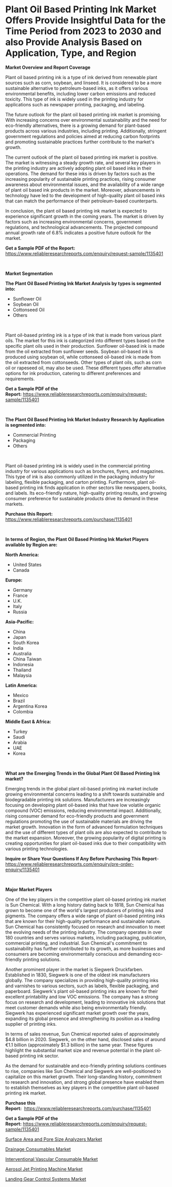 <p><h1>Plant Oil Based Printing Ink Market Offers Provide Insightful Data for the Time Period from 2023 to 2030 and also Provide Analysis Based on Application, Type, and Region</h1></p><p><strong>Market Overview and Report Coverage</strong></p>
<p><p>Plant oil based printing ink is a type of ink derived from renewable plant sources such as corn, soybean, and linseed. It is considered to be a more sustainable alternative to petroleum-based inks, as it offers various environmental benefits, including lower carbon emissions and reduced toxicity. This type of ink is widely used in the printing industry for applications such as newspaper printing, packaging, and labeling.</p><p>The future outlook for the plant oil based printing ink market is promising. With increasing concerns over environmental sustainability and the need for eco-friendly alternatives, there is a growing demand for plant-based products across various industries, including printing. Additionally, stringent government regulations and policies aimed at reducing carbon footprints and promoting sustainable practices further contribute to the market's growth.</p><p>The current outlook of the plant oil based printing ink market is positive. The market is witnessing a steady growth rate, and several key players in the printing industry are actively adopting plant oil based inks in their operations. The demand for these inks is driven by factors such as the increasing popularity of sustainable printing practices, rising consumer awareness about environmental issues, and the availability of a wide range of plant oil based ink products in the market. Moreover, advancements in technology have led to the development of high-quality plant oil based inks that can match the performance of their petroleum-based counterparts.</p><p>In conclusion, the plant oil based printing ink market is expected to experience significant growth in the coming years. The market is driven by factors such as increasing environmental concerns, government regulations, and technological advancements. The projected compound annual growth rate of 6.8% indicates a positive future outlook for the market.</p></p>
<p><strong>Get a Sample PDF of the Report:</strong> <a href="https://www.reliableresearchreports.com/enquiry/request-sample/1135401">https://www.reliableresearchreports.com/enquiry/request-sample/1135401</a></p>
<p>&nbsp;</p>
<p><strong>Market Segmentation</strong></p>
<p><strong>The Plant Oil Based Printing Ink Market Analysis by types is segmented into:</strong></p>
<p><ul><li>Sunflower Oil</li><li>Soybean Oil</li><li>Cottonseed Oil</li><li>Others</li></ul></p>
<p>&nbsp;</p>
<p><p>Plant oil-based printing ink is a type of ink that is made from various plant oils. The market for this ink is categorized into different types based on the specific plant oils used in their production. Sunflower oil-based ink is made from the oil extracted from sunflower seeds. Soybean oil-based ink is produced using soybean oil, while cottonseed oil-based ink is made from the oil extracted from cottonseeds. Other types of plant oils, such as corn oil or rapeseed oil, may also be used. These different types offer alternative options for ink production, catering to different preferences and requirements.</p></p>
<p><strong>Get a Sample PDF of the Report:</strong>&nbsp;<a href="https://www.reliableresearchreports.com/enquiry/request-sample/1135401">https://www.reliableresearchreports.com/enquiry/request-sample/1135401</a></p>
<p>&nbsp;</p>
<p><strong>The Plant Oil Based Printing Ink Market Industry Research by Application is segmented into:</strong></p>
<p><ul><li>Commercial Printing</li><li>Packaging</li><li>Others</li></ul></p>
<p>&nbsp;</p>
<p><p>Plant oil-based printing ink is widely used in the commercial printing industry for various applications such as brochures, flyers, and magazines. This type of ink is also commonly utilized in the packaging industry for labeling, flexible packaging, and carton printing. Furthermore, plant oil-based printing ink finds application in other sectors like newspapers, books, and labels. Its eco-friendly nature, high-quality printing results, and growing consumer preference for sustainable products drive its demand in these markets.</p></p>
<p><strong>Purchase this Report:</strong>&nbsp; <a href="https://www.reliableresearchreports.com/purchase/1135401">https://www.reliableresearchreports.com/purchase/1135401</a></p>
<p>&nbsp;</p>
<p><strong>In terms of Region, the Plant Oil Based Printing Ink Market Players available by Region are:</strong></p>
<p>
    <p> <strong> North America: </strong>
        <ul>
            <li>United States</li>
            <li>Canada</li>
        </ul>
        </p> 
    <p> <strong> Europe: </strong>
        <ul>
            <li>Germany</li>
            <li>France</li>
            <li>U.K.</li>
            <li>Italy</li>
            <li>Russia</li>
        </ul>
        </p> 
    <p> <strong> Asia-Pacific: </strong>
        <ul>
            <li>China</li>
            <li>Japan</li>
            <li>South Korea</li>
            <li>India</li>
            <li>Australia</li>
            <li>China Taiwan</li>
            <li>Indonesia</li>
            <li>Thailand</li>
            <li>Malaysia</li>
        </ul>
        </p> 
    <p> <strong> Latin America: </strong>
        <ul>
            <li>Mexico</li>
            <li>Brazil</li>
            <li>Argentina Korea</li>
            <li>Colombia</li>
        </ul>
        </p> 
    <p> <strong> Middle East & Africa: </strong>
        <ul>
            <li>Turkey</li>
            <li>Saudi</li>
            <li>Arabia</li>
            <li>UAE</li>
            <li>Korea</li>
        </ul>
    </p>
    </p>
<p>&nbsp;</p>
<p><strong>What are the Emerging Trends in the Global Plant Oil Based Printing Ink market?</strong></p>
<p><p>Emerging trends in the global plant oil-based printing ink market include growing environmental concerns leading to a shift towards sustainable and biodegradable printing ink solutions. Manufacturers are increasingly focusing on developing plant oil-based inks that have low volatile organic compound (VOC) emissions, reducing environmental impact. Additionally, rising consumer demand for eco-friendly products and government regulations promoting the use of sustainable materials are driving the market growth. Innovation in the form of advanced formulation techniques and the use of different types of plant oils are also expected to contribute to the market expansion. Moreover, the growing popularity of digital printing is creating opportunities for plant oil-based inks due to their compatibility with various printing technologies.</p></p>
<p><strong>Inquire or Share Your Questions If Any Before Purchasing This Report</strong>- <a href="https://www.reliableresearchreports.com/enquiry/pre-order-enquiry/1135401">https://www.reliableresearchreports.com/enquiry/pre-order-enquiry/1135401</a></p>
<p>&nbsp;</p>
<p><strong>Major Market Players</strong></p>
<p><p>One of the key players in the competitive plant oil-based printing ink market is Sun Chemical. With a long history dating back to 1818, Sun Chemical has grown to become one of the world's largest producers of printing inks and pigments. The company offers a wide range of plant oil-based printing inks that are known for their high-quality performance and sustainable nature. Sun Chemical has consistently focused on research and innovation to meet the evolving needs of the printing industry. The company operates in over 180 countries and serves various markets, including packaging, publication, commercial printing, and industrial. Sun Chemical's commitment to sustainability has further contributed to its growth, as more businesses and consumers are becoming environmentally conscious and demanding eco-friendly printing solutions.</p><p>Another prominent player in the market is Siegwerk Druckfarben. Established in 1830, Siegwerk is one of the oldest ink manufacturers globally. The company specializes in providing high-quality printing inks and varnishes to various sectors, such as labels, flexible packaging, and paperboard. Siegwerk's plant oil-based printing inks are known for their excellent printability and low VOC emissions. The company has a strong focus on research and development, leading to innovative ink solutions that meet customer demands while also being environmentally friendly. Siegwerk has experienced significant market growth over the years, expanding its global presence and strengthening its position as a leading supplier of printing inks.</p><p>In terms of sales revenue, Sun Chemical reported sales of approximately $4.8 billion in 2020. Siegwerk, on the other hand, disclosed sales of around €1.1 billion (approximately $1.3 billion) in the same year. These figures highlight the substantial market size and revenue potential in the plant oil-based printing ink sector.</p><p>As the demand for sustainable and eco-friendly printing solutions continues to rise, companies like Sun Chemical and Siegwerk are well-positioned to capitalize on this market growth. Their long-standing history, commitment to research and innovation, and strong global presence have enabled them to establish themselves as key players in the competitive plant oil-based printing ink market.</p></p>
<p><strong>Purchase this Report:</strong>&nbsp;&nbsp;<a href="https://www.reliableresearchreports.com/purchase/1135401">https://www.reliableresearchreports.com/purchase/1135401</a></p>
<p></p>
<p><strong>Get a Sample PDF of the Report:</strong>&nbsp;<a href="https://www.reliableresearchreports.com/enquiry/request-sample/1135401">https://www.reliableresearchreports.com/enquiry/request-sample/1135401</a></p>
<p><p><a href="https://github.com/ChiragRP21/Market-Research-Report-List-1/blob/main/surface-area-and-pore-size-analyzers-market.md">Surface Area and Pore Size Analyzers Market</a></p><p><a href="https://www.linkedin.com/pulse/drainage-consumables-market-share-amp-new-trends-analysis-report/">Drainage Consumables Market</a></p><p><a href="https://www.linkedin.com/pulse/interventional-vascular-consumable-market-size-share/">Interventional Vascular Consumable Market</a></p><p><a href="https://medium.com/@magaliortiz1955/analyzing-aerosol-jet-printing-machine-market-global-industry-perspective-and-forecast-2023-to-21a9506163f2">Aerosol Jet Printing Machine Market</a></p><p><a href="https://github.com/Chiragrp22/Market-Research-Report-List-1/blob/main/landing-gear-control-systems-market.md">Landing Gear Control Systems Market</a></p></p>